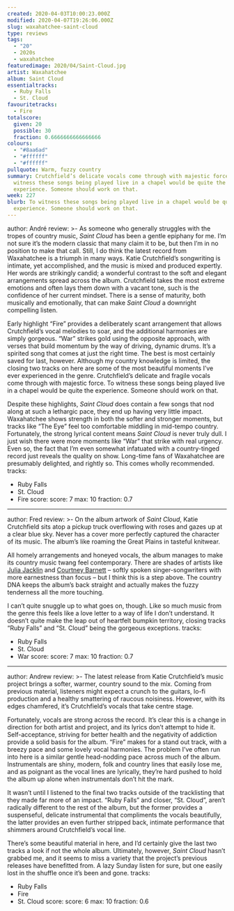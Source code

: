```yaml
---
created: 2020-04-03T10:00:23.000Z
modified: 2020-04-07T19:26:06.000Z
slug: waxahatchee-saint-cloud
type: reviews
tags:
  - "20"
  - 2020s
  - waxahatchee
featuredimage: 2020/04/Saint-Cloud.jpg
artist: Waxahatchee
album: Saint Cloud
essentialtracks:
  - Ruby Falls
  - St. Cloud
favouritetracks:
  - Fire
totalscore:
  given: 20
  possible: 30
  fraction: 0.6666666666666666
colours:
  - "#8aa6ad"
  - "#ffffff"
  - "#ffffff"
pullquote: Warm, fuzzy country
summary: Crutchfield’s delicate vocals come through with majestic force. To
  witness these songs being played live in a chapel would be quite the
  experience. Someone should work on that.
week: 227
blurb: To witness these songs being played live in a chapel would be quite the
  experience. Someone should work on that.
---
```

author: André
review: >-
  As someone who generally struggles with the tropes of country music, *Saint
  Cloud* has been a gentle epiphany for me. I’m not sure it’s the modern classic
  that many claim it to be, but then I’m in no position to make that call.
  Still, I do think the latest record from Waxahatchee is a triumph in many
  ways. Katie Crutchfield’s songwriting is intimate, yet accomplished, and the
  music is mixed and produced expertly. Her words are strikingly candid; a
  wonderful contrast to the soft and elegant arrangements spread across the
  album. Crutchfield takes the most extreme emotions and often lays them down
  with a vacant tone, such is the confidence of her current mindset. There is a
  sense of maturity, both musically and emotionally, that can make *Saint Cloud*
  a downright compelling listen.


  Early highlight “Fire” provides a deliberately scant arrangement that allows Crutchfield’s vocal melodies to soar, and the additional harmonies are simply gorgeous. “War” strikes gold using the opposite approach, with verses that build momentum by the way of driving, dynamic drums. It’s a spirited song that comes at just the right time. The best is most certainly saved for last, however. Although my country knowledge is limited, the closing two tracks on here are some of the most beautiful moments I’ve ever experienced in the genre. Crutchfield’s delicate and fragile vocals come through with majestic force. To witness these songs being played live in a chapel would be quite the experience. Someone should work on that.


  Despite these highlights, *Saint Cloud* does contain a few songs that nod along at such a lethargic pace, they end up having very little impact. Waxahatchee shows strength in both the softer and stronger moments, but tracks like “The Eye” feel too comfortable middling in mid-tempo country. Fortunately, the strong lyrical content means *Saint Cloud* is never truly dull. I just wish there were more moments like “War” that strike with real urgency. Even so, the fact that I’m even somewhat infatuated with a country-tinged record just reveals the quality on show. Long-time fans of Waxahatchee are presumably delighted, and rightly so. This comes wholly recommended.
tracks:
  - Ruby Falls
  - ­­St. Cloud
  - ­­Fire
score:
  score: 7
  max: 10
  fraction: 0.7
---
author: Fred
review: >-
  On the album artwork of *Saint Cloud*, Katie Crutchfield sits atop a pickup
  truck overflowing with roses and gazes up at a clear blue sky. Never has a
  cover more perfectly captured the character of its music. The album’s like
  roaming the Great Plains in tasteful knitwear.

  All homely arrangements and honeyed vocals, the album manages to make its country music twang feel contemporary. There are shades of artists like [Julia Jacklin](<https://audioxide.com/reviews/julia-jacklin-crushing/>) and [Courtney Barnett](<https://audioxide.com/reviews/courtney-barnett-tell-me-how-you-really-feel/>) – softly spoken singer-songwriters with more earnestness than focus – but I think this is a step above. The country DNA keeps the album’s back straight and actually makes the fuzzy tenderness all the more touching.

  I can’t quite snuggle up to what goes on, though. Like so much music from the genre this feels like a love letter to a way of life I don’t understand. It doesn’t quite make the leap out of heartfelt bumpkin territory, closing tracks “Ruby Falls” and “St. Cloud” being the gorgeous exceptions.
tracks:
  - Ruby Falls
  - ­­St. Cloud
  - ­­War
score:
  score: 7
  max: 10
  fraction: 0.7
---
author: Andrew
review: >-
  The latest release from Katie Crutchfield’s music project brings a softer,
  warmer, country sound to the mix. Coming from previous material, listeners
  might expect a crunch to the guitars, lo-fi production and a healthy
  smattering of raucous noisiness. However, with its edges chamfered, it’s
  Crutchfield’s vocals that take centre stage.


  Fortunately, vocals are strong across the record. It’s clear this is a change in direction for both artist and project, and its lyrics don’t attempt to hide it. Self-acceptance, striving for better health and the negativity of addiction provide a solid basis for the album. “Fire” makes for a stand out track, with a breezy pace and some lovely vocal harmonies. The problem I’ve often run into here is a similar gentle head-nodding pace across much of the album. Instrumentals are shiny, modern, folk and country lines that easily lose me, and as poignant as the vocal lines are lyrically, they’re hard pushed to hold the album up alone when instrumentals don’t hit the mark.


  It wasn’t until I listened to the final two tracks outside of the tracklisting that they made far more of an impact. “Ruby Falls” and closer, “St. Cloud”, aren’t radically different to the rest of the album, but the former provides a suspenseful, delicate instrumental that compliments the vocals beautifully, the latter provides an even further stripped back, intimate performance that shimmers around Crutchfield’s vocal line.


  There’s some beautiful material in here, and I’d certainly give the last two tracks a look if not the whole album. Ultimately, however, *Saint Cloud* hasn’t grabbed me, and it seems to miss a variety that the project’s previous releases have benefitted from. A lazy Sunday listen for sure, but one easily lost in the shuffle once it’s been and gone.
tracks:
  - Ruby Falls
  - ­­Fire
  - ­­St. Cloud
score:
  score: 6
  max: 10
  fraction: 0.6
